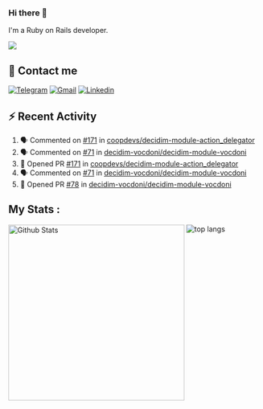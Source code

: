 ### Hi there 👋

I'm a Ruby on Rails developer.

<img src="https://komarev.com/ghpvc/?username=antopalidi&color=blueviolet&style=for-the-badge">

## 📩 Contact me 
[![Telegram](https://img.shields.io/badge/Telegram-2CA5E0?style=for-the-badge&logo=telegram&logoColor=white)](https://t.me/anna_top)
[![Gmail](https://img.shields.io/badge/email-D14836?style=for-the-badge&logo=gmail&logoColor=white)](mailto:topalidisanna@gmail.com)
[![Linkedin](https://img.shields.io/badge/LinkedIn-0077B5?style=for-the-badge&logo=linkedin&logoColor=white)](https://www.linkedin.com/in/topalidi/)
<!-- [![Codewars](https://img.shields.io/badge/Codewars-B1361E?style=for-the-badge&logo=Codewars&logoColor=white)](https://www.codewars.com/users/antopalidi) -->

## :zap: Recent Activity

<!--START_SECTION:activity-->
1. 🗣 Commented on [#171](https://github.com/coopdevs/decidim-module-action_delegator/pull/171#issuecomment-1983329839) in [coopdevs/decidim-module-action_delegator](https://github.com/coopdevs/decidim-module-action_delegator)
2. 🗣 Commented on [#71](https://github.com/decidim-vocdoni/decidim-module-vocdoni/pull/71#issuecomment-1983324539) in [decidim-vocdoni/decidim-module-vocdoni](https://github.com/decidim-vocdoni/decidim-module-vocdoni)
3. 💪 Opened PR [#171](https://github.com/coopdevs/decidim-module-action_delegator/pull/171) in [coopdevs/decidim-module-action_delegator](https://github.com/coopdevs/decidim-module-action_delegator)
4. 🗣 Commented on [#71](https://github.com/decidim-vocdoni/decidim-module-vocdoni/pull/71#issuecomment-1979147465) in [decidim-vocdoni/decidim-module-vocdoni](https://github.com/decidim-vocdoni/decidim-module-vocdoni)
5. 💪 Opened PR [#78](https://github.com/decidim-vocdoni/decidim-module-vocdoni/pull/78) in [decidim-vocdoni/decidim-module-vocdoni](https://github.com/decidim-vocdoni/decidim-module-vocdoni)
<!--END_SECTION:activity-->

## My Stats :
<!--
<img alt="activity" src="https://streak-stats.demolab.com?user=antopalidi" />
-->
<div>
<img align="top" width="350px" alt="Github Stats" src="https://github-readme-stats-1-brown.vercel.app/api?username=antopalidi&count_private=true&show_icons=true&hide_border=true" />
<img align="top" alt="top langs" src="https://github-readme-stats-1-brown.vercel.app/api/top-langs/?username=antopalidi&layout=compact" />
 </div>
<!--
#### [My CV](https://antopalidi.github.io/my_cv/)
-->

<!--
**antopalidi/antopalidi** is a ✨ _special_ ✨ repository because its `README.md` (this file) appears on your GitHub profile.
-->
